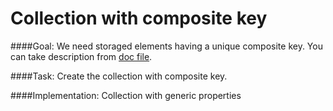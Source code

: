 ﻿Collection with composite key
=======

####Goal:
We need storaged elements having a unique composite key. You can take description from [doc file](doc/Composite.doc).

####Task:
Create the collection with composite key.

####Implementation:
Collection with generic properties
